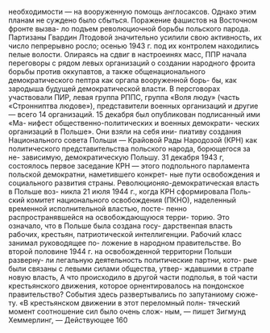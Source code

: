 необходимости — на вооруженную помощь англосаксов.
Однако этим планам не суждено было сбыться.
Поражение фашистов на Восточном фронте вызва-
ло подъем революциочной борьбы польского парода.
Партизаны Гвардин Лтодовой значительно усилили свою
активность, их число пепрерывно росло; осенью 1943 г.
под их контролем находились пелые волости. Олираясь
на сдвиг в настроеинях масс, ППР начала переговоры с
рядом левых организаций о создании народного фроита
борьбы против оккупавтов, а также общенационального
демократического пептра как оргапа вооруженной борь-
бы, как зародыша будущей демократической власти. В
персговорах участвовали ПИР, левая группа РППС,
группа «Воля люду» (часть «Стронниптва людове»),
представители военных организаций и другие — всего 14
организаций.
15 декабря был опубликован подлисанный ими «Ма-
нифест общественно-политических и военных демократи-
ческих организаций в Польше». Они взяли на себя ини-
пиативу создания Национального совета Польши —
Крайовой Рады Народозой (КРН) как политического
представительства польского народа, борющегося за не-
зависимую, демократическую Польшу. 31 декабря 1943 г,
состоялось первое заседание КРН — этого подпольного
парламента польской демократни, наметившего конкрет-
ные пути освобождения и социального развития страны.
Революционяо-демократическая власть в Польше воз-
никла 21 июля 1944 г., когда КРН сформировала Поль-
ский комитет национального освобождения (ПКНО),
наделенный временной исполнительной властью, посте-
пенно распространявшейся на освобождающуюся терри-
торию. Это означало, что в Польше была создана госу-
дарственпая власть рабочих, крестьян, патриотической
интеллигенции. Рабочий класс занимал руководящее по-
ложение в народном правительстве. Во второй половине
1944 г. на освобожденной территорни Польши разверну-
ли легальную деятельность политические партни, кото-
рые были связаны с левыми силами общества, утвер-
ждавшими в страпе новую власть,
А что происходило в другой части подполья, в той
части крестьянского движения, которое орнентировалось
на пондонское правительство?
События здесь развертывались по запутаниому сюже-
ту. «В крестьянском движении в этот переломный полн-
тяческий момент соотношение сил было очень слож-
ным, — пишет Зигмунд  Хеммерлинг, — Действующее
160

